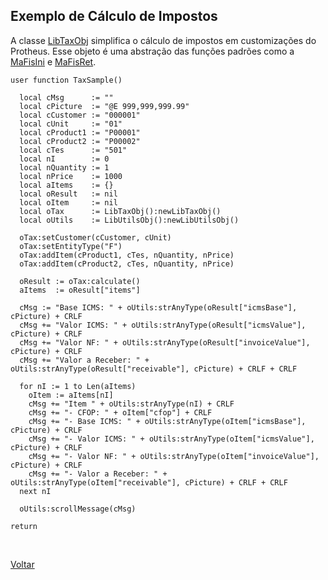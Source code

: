 ## Exemplo de Cálculo de Impostos

A classe [LibTaxObj](#) simplifica o cálculo de impostos em customizações do Protheus. 
Esse objeto é uma abstração das funções padrões como a [MaFisIni](https://tdn.totvs.com/pages/releaseview.action?pageId=605868324) e 
[MaFisRet](https://tdn.totvs.com/pages/releaseview.action?pageId=605867908).

```xbase
user function TaxSample()
  
  local cMsg      := ""
  local cPicture  := "@E 999,999,999.99"
  local cCustomer := "000001"
  local cUnit     := "01"
  local cProduct1 := "P00001"
  local cProduct2 := "P00002"
  local cTes      := "501"
  local nI        := 0
  local nQuantity := 1
  local nPrice    := 1000  
  local aItems    := {}
  local oResult   := nil
  local oItem     := nil
  local oTax      := LibTaxObj():newLibTaxObj()
  local oUtils    := LibUtilsObj():newLibUtilsObj()

  oTax:setCustomer(cCustomer, cUnit)
  oTax:setEntityType("F")
  oTax:addItem(cProduct1, cTes, nQuantity, nPrice)
  oTax:addItem(cProduct2, cTes, nQuantity, nPrice)

  oResult := oTax:calculate()
  aItems  := oResult["items"]

  cMsg := "Base ICMS: " + oUtils:strAnyType(oResult["icmsBase"], cPicture) + CRLF
  cMsg += "Valor ICMS: " + oUtils:strAnyType(oResult["icmsValue"], cPicture) + CRLF
  cMsg += "Valor NF: " + oUtils:strAnyType(oResult["invoiceValue"], cPicture) + CRLF
  cMsg += "Valor a Receber: " + oUtils:strAnyType(oResult["receivable"], cPicture) + CRLF + CRLF

  for nI := 1 to Len(aItems)
    oItem := aItems[nI]
    cMsg += "Item " + oUtils:strAnyType(nI) + CRLF
    cMsg += "- CFOP: " + oItem["cfop"] + CRLF
    cMsg += "- Base ICMS: " + oUtils:strAnyType(oItem["icmsBase"], cPicture) + CRLF
    cMsg += "- Valor ICMS: " + oUtils:strAnyType(oItem["icmsValue"], cPicture) + CRLF
    cMsg += "- Valor NF: " + oUtils:strAnyType(oItem["invoiceValue"], cPicture) + CRLF
    cMsg += "- Valor a Receber: " + oUtils:strAnyType(oItem["receivable"], cPicture) + CRLF + CRLF
  next nI

  oUtils:scrollMessage(cMsg)

return
```

<br/>

[Voltar](../index)